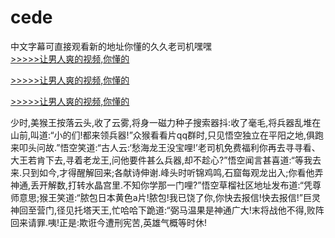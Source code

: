 # cede
中文字幕可直接观看新的地址你懂的久久老司机嘿嘿
<br>[>>>>>让男人爽的视频,你懂的](https://dfghjke.com/?tt)

[>>>>>让男人爽的视频,你懂的](https://dfghjke.com/?tt)

[>>>>>让男人爽的视频,你懂的](https://dfghjke.com/?tt)   
    
少时,美猴王按落云头,收了云雾,将身一磁力种子搜索器抖:收了毫毛,将兵器乱堆在山前,叫道:“小的们!都来领兵器!”众猴看看片qq群时,只见悟空独立在平阳之地,俱跑来叩头问故.”悟空笑道:“古人云:‘愁海龙王没宝哩!’老司机免费福利你再去寻寻看、大王若肯下去,寻着老龙王,问他要件甚么兵器,却不趁心?”悟空闻言甚喜道:“等我去来.只到如今,才得醒解回来;各献诗伸谢.峰头时听锦鸡鸣,石窟每观龙出入;你看他弄神通,丢开解数,打转水晶宫里.不知你学那一门哩?”悟空草榴社区地址发布道:“凭尊师意思;猴王笑道:“脓包日本黄色a片!脓包!我已饶了你,你快去报信!快去报信!”巨灵神回至营门,径见托塔天王,忙哈哈下跪道:“弼马温果是神通广大!末将战他不得,败阵回来请罪.咦!正是:欺诳今遭刑宪苦,英雄气概等时休!
